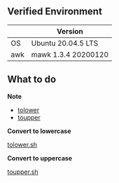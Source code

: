 ## Verified Environment

|   | Version |
| ----- | --- |
| OS  | Ubuntu 20.04.5 LTS |
| awk | mawk 1.3.4 20200120 |

## What to do

<!-- icon note -->
**Note**
<!-- end -->

- [tolower](https://www.gnu.org/software/gawk/manual/gawk.html#index-converting-4)
- [toupper](https://www.gnu.org/software/gawk/manual/gawk.html#index-converting-5)

<!-- icon code -->
**Convert to lowercase**
<!-- end -->

<!-- include lang="bash" -->
[tolower.sh](./tolower.sh)
<!-- end -->

<!-- icon code -->
**Convert to uppercase**
<!-- end -->

<!-- include lang="bash" -->
[toupper.sh](./toupper.sh)
<!-- end -->

